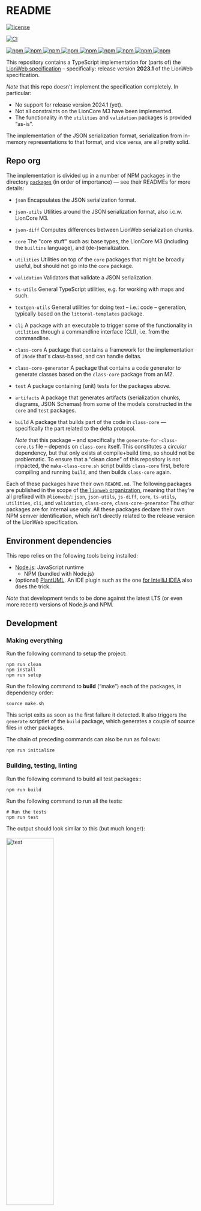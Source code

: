# README

[![license](https://img.shields.io/badge/License-Apache%202.0-green.svg?style=flat)
](./LICENSE)

[![CI](https://github.com/LionWeb-io/lionweb-typescript/actions/workflows/test.yaml/badge.svg)
](https://github.com/LionWeb-io/lionweb-typescript/actions/workflows/test.yaml)

[![npm](https://img.shields.io/npm/v/%40lionweb%2Fjson?label=%40lionweb%2Fjson)
](https://www.npmjs.com/package/@lionweb/json)
[![npm](https://img.shields.io/npm/v/%40lionweb%2Fjson-utils?label=%40lionweb%2Fjson-utils)
](https://www.npmjs.com/package/@lionweb/json-utils)
[![npm](https://img.shields.io/npm/v/%40lionweb%2Fjson-diff?label=%40lionweb%2Fjson-diff)
](https://www.npmjs.com/package/@lionweb/json-diff)
[![npm](https://img.shields.io/npm/v/%40lionweb%2Fcore?label=%40lionweb%2Fcore)
](https://www.npmjs.com/package/@lionweb/core)
[![npm](https://img.shields.io/npm/v/%40lionweb%2Fcli?label=%40lionweb%2Fcli)
](https://www.npmjs.com/package/@lionweb/cli)
[![npm](https://img.shields.io/npm/v/%40lionweb%2Futilities?label=%40lionweb%2Futilities)
](https://www.npmjs.com/package/@lionweb/utilities)
[![npm](https://img.shields.io/npm/v/%40lionweb%2Fvalidation?label=%40lionweb%2Fvalidation)
](https://www.npmjs.com/package/@lionweb/validation)
[![npm](https://img.shields.io/npm/v/%40lionweb%2Fts-utils?label=%40lionweb%2Fts-utils)
](https://www.npmjs.com/package/@lionweb/ts-utils)
[![npm](https://img.shields.io/npm/v/%40lionweb%2Ftextgen-utils?label=%40lionweb%2Ftextgen-utils)
](https://www.npmjs.com/package/@lionweb/textgen-utils)


This repository contains a TypeScript implementation for (parts of) the [LionWeb specification](https://lionweb-io.github.io/specification/) – specifically: release version **2023.1** of the LionWeb specification.

_Note_ that this repo doesn't implement the specification completely.
In particular:

* No support for release version 2024.1 (yet).
* Not all constraints on the LionCore M3 have been implemented.
* The functionality in the `utilities` and `validation` packages is provided “as-is”.

The implementation of the JSON serialization format, serialization from in-memory representations to that format, and vice versa, are all pretty solid.


## Repo org

The implementation is divided up in a number of NPM packages in the directory [`packages`](./packages) (in order of importance) — see their READMEs for more details:

- `json`
  Encapsulates the JSON serialization format.

- `json-utils`
  Utilities around the JSON serialization format, also i.c.w. LionCore M3.

- `json-diff`
  Computes differences between LionWeb serialization chunks.

- `core`
  The "core stuff" such as: base types, the LionCore M3 (including the `builtins` language), and (de-)serialization.

- `utilities`
  Utilities on top of the `core` packages that might be broadly useful, but should not go into the `core` package.

- `validation`
  Validators that validate a JSON serialization.

- `ts-utils`
  General TypeScript utilities, e.g. for working with maps and such.

- `textgen-utils`
  General utilities for doing text – i.e.: code – generation, typically based on the `littoral-templates` package.

- `cli`
  A package with an executable to trigger some of the functionality in `utilities` through a commandline interface (CLI), i.e. from the commandline.

- `class-core`
  A package that contains a framework for the implementation of `INode` that's class-based, and can handle deltas.

- `class-core-generator`
  A package that contains a code generator to generate classes based on the `class-core` package from an M2.

- `test`
  A package containing (unit) tests for the packages above.

- `artifacts`
  A package that generates artifacts (serialization chunks, diagrams, JSON Schemas) from some of the models constructed in the `core` and `test` packages.

- `build`
  A package that builds part of the code in `class-core` — specifically the part related to the delta protocol.

  _Note_ that this package – and specifically the `generate-for-class-core.ts` file – depends on `class-core` itself.
  This constitutes a *circular* dependency, but that only exists at compile+build time, so should not be problematic.
  To ensure that a “clean clone” of this repository is not impacted, the `make-class-core.sh` script builds `class-core` first, before compiling and running `build`, and then builds `class-core` again.

Each of these packages have their own `README.md`.
The following packages are published in the scope of [the `lionweb` organization](https://www.npmjs.com/org/lionweb), meaning that they're all prefixed with `@lionweb/`: `json`, `json-utils`, `js-diff`, `core`, `ts-utils`, `utilities`, `cli`, and `validation`, `class-core`, `class-core-generator`
The other packages are for internal use only.
All these packages declare their own NPM semver identification, which isn't directly related to the release version of the LionWeb specification.


## Environment dependencies

This repo relies on the following tools being installed:

- [Node.js](https://nodejs.org/): JavaScript runtime
  - NPM (bundled with Node.js)
- (optional) [PlantUML](https://plantuml.com/).
  An IDE plugin such as the one [for IntelliJ IDEA](https://plugins.jetbrains.com/plugin/7017-plantuml-integration) also does the trick.

*Note* that development tends to be done against the latest LTS (or even more recent) versions of Node.js and NPM.


## Development

### Making everything

Run the following command to setup the project:

```shell
npm run clean
npm install
npm run setup
```

Run the following command to **build** (“make”) each of the packages, in dependency order:

```shell
source make.sh
```

This script exits as soon as the first failure it detected.
It also triggers the `generate` scriptlet of the `build` package, which generates a couple of source files in other packages.

The chain of preceding commands can also be run as follows:

```shell
npm run initialize
```

### Building, testing, linting

Run the following command to build all test packages::

```shell
npm run build
```

Run the following command to run all the tests:

```shell
# Run the tests
npm run test
```

The output should look similar to this (but much longer):
<br />
<br />
<img src="./documentation/images/test-output.png" alt="test" width="50%"/>

The following command statically _style_-checks the source code in all the packages:

```shell
# Run lint
npm run lint
```

*Note* that this does not catch TypeScript compilation errors!
(That's because linting only does parsing, not full compilation.)


### Version numbers

To keep the version numbers of the various packages under `packages/` aligned throughout this repository, you use the Node.js script [`update-package-versions.js`](./update-package-versions.js).
You execute this script as follows from the repo's root:

```shell
node update-package-versions.js
```

This reads the file [`packages/versions.json`](versions.json) and updates the `package.json` files of all *workspace packages* (as listed in the root-level `package.json`) under `packages/` according to it, as well as the main(/root-level) `package.json`.
The format of that `versions.json` file is self-explanatory.
This script runs `npm install` afterward to update the `package-lock.json`.
Inspect the resulting diffs to ensure correctness, and don't forget to run `npm install` to update the `package-lock.json` in case you made corrections outside of/after running this script.


### Releasing/publishing packages

Packages are released to the [npm registry (website)](https://www.npmjs.com/): see the badges at the top of this document.
We'll use the terms “release/releasing” from now on, instead of “publication/publishing” as npm itself does.
We (only) release the following packages: `core`, `validation`, `utilities`, `cli`, `class-core`, `class-core-generator`, `ts-utils`, `textgen-utils`, `io-lionweb-mps-specific`.

Releasing a package involves the following steps:

1. Update the version of the package to release in its own `package.json`.
   1. Also update _all references_ to that package in any `package.json` in the other packages.
   2. Ensure that the Changelog section of the package to release has been updated properly and fully.
   3. Run `npm run initialize` to update `package-lock.json` and catch any (potential) problems.
   4. Commit all changes to the `main` branch — if necessary, through a PR.
2. Run the `release` script of the package:
    ```shell
    npm run release
    ```
    This requires access as a member of the `lionweb` organization on the npm registry — check whether you can access [the packages overview page](https://www.npmjs.com/settings/lionweb/packages).
    This step also requires a means of authenticating with npm, e.g. using the Google Authenticator app.
3. Tag the commit from the 1st step as `<package>-<version>`, and push the tag.
4. Update the version of the released package to its next expected _beta_ version, e.g. to `0.7.0-beta.0`.
    1. Run `npm run initialize` to update `package-lock.json` again.
    2. Commit all changes to the `main` branch — if necessary, through a PR.

Note that beta releases are different in a couple of ways:

* Beta releases have versions of the form `<semver>-beta.<beta sequence number>`, e.g.: `0.7.0-beta.0`.
* They are released using the `release-beta` scripts.

Releasing all (releasable) packages at the same time can be done through the top-level `release` script.
If you do that, you can perform the manual steps above all at the same time, which might save time and commits.

You can also perform an alpha release in exactly the same way as a beta release, but with all occurrences of "`beta`" replaced with "`alpha`".
Alpha releases should be limited to experimental features.


#### Future work

Currently, we're not using a tool like [`changesets`](https://www.npmjs.com/package/changeset) – including [its CLI tool](https://www.npmjs.com/package/@changesets/cli) – to manage the versioning and release/publication.
That might change in the (near-)future, based on experience with using `changesets` for the [LionWeb repository implementation](https://github.com/LionWeb-io/lionweb-repository/).


### Code style

All the code in this repository is written in TypeScript, with the following code style conventions:

* Indentation is: **4 spaces**.

* **No semicolons** (`;`s).
    This is slightly controversial, but I (=Meinte Boersma) simply hate semicolons as a statement separator that's virtually always unnecessary.
    The TypeScript compiler simply adds them back in the appropriate places when transpiling to JavaScript.

* Use **"FP-lite"**, meaning using `Array.map` and such functions over more imperative ways to compute results.

We use prettier with parameters defined in `.prettierrc`.
*Note* that currently we don't automatically run `prettier` over the source code.


### Containerized development environment

If you prefer not to install the development dependencies on your machine, you can use our containerized development environment for the LionCore TypeScript project. This environment provides a consistent and isolated development environment that is easy to set up and use. To get started, follow the instructions in our [containerized development environment guide](./documentation/dev-environment.md). However, you can streamline the process by running the following command:

```shell
docker run -it --rm --net host --name working-container -v ${PWD}:/work indamutsa/lionweb-devenv:v1.0.0 /bin/zsh
```

- `docker run`: Initiates a new container.
- `-it`: Enables interactive mode with a pseudo-TTY.
- `--rm`: Removes container after exit.
- `--net host`: Shares the host's network.
- `--name working-container`: Names the container.
- `-v ${PWD}:/work`: Maps host's current directory to `/work` in the container.
- `indamutsa/lionweb-devenv:v1.0.0`: Specifies the Docker image.
- `/bin/zsh`: Starts a Zsh shell inside the container.


## Contributing

We're happy to receive feedback in the form of

* Issues – see the [issue tracker](https://github.com/LionWeb-io/lionweb-typescript/issues).
* Pull Requests.
    We generally prefer to _squash-merge_ PRs, because PRs tend to be a bit of a "wandering journey".
    If all commits in a PR are essentially "atomic" (in a sense that's at the discretion of the repo's maintainers), then we can consider merging by _fast-forwarding_.
* Join the [LionWeb Slack](https://join.slack.com/t/lionweb/shared_invite/zt-1zltq8eqv-QJmtsZA8_oscCrO8HOp3FA)!

